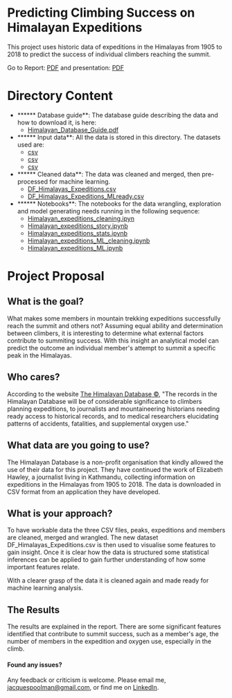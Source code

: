 #
# Predicting Climbing Success on Himalayan Expeditions

This project uses historic data of expeditions in the Himalayas from 1905 to 2018 to predict the success of individual climbers reaching the summit.

Go to Report: [PDF](https://github.com/jacqpool/Springboard/blob/master/expedition_success_himalayas/Report_Himalayan_Summit_Success.pdf)
and presentation: [PDF](https://github.com/jacqpool/Springboard/blob/master/expedition_success_himalayas/Presentation_Himalayan_Summit_Success.pdf)

#
# Directory Content

- ****** Database guide**: The database guide describing the data and how to download it, is here:
  - [Himalayan\_Database\_Guide.pdf](https://github.com/jacqpool/Springboard/blob/master/expedition_success_himalayas/Himalayan_Database_Guide.pdf)
- ****** Input data**: All the data is stored in this directory. The datasets used are:
  - [csv](https://github.com/jacqpool/Springboard/blob/master/expedition_success_himalayas/peaks.csv)
  - [csv](https://github.com/jacqpool/Springboard/blob/master/expedition_success_himalayas/expeditions.csv)
  - [csv](https://github.com/jacqpool/Springboard/blob/master/expedition_success_himalayas/members.csv)
- ****** Cleaned data**: The data was cleaned and merged, then pre-processed for machine learning.
  - [DF\_Himalayas\_Expeditions.csv](https://github.com/jacqpool/Springboard/blob/master/expedition_success_himalayas/DF_Himalayas_Expeditions.csv)
  - [DF\_Himalayas\_Expeditions\_MLready.csv](https://github.com/jacqpool/Springboard/blob/master/expedition_success_himalayas/DF_Himalayas_Expeditions_MLready.csv)
- ****** Notebooks**: The notebooks for the data wrangling, exploration and model generating needs running in the following sequence:
  - [Himalayan\_expeditions\_cleaning.ipyn](https://github.com/jacqpool/Springboard/blob/master/expedition_success_himalayas/Himalayan_expeditions_cleaning.ipynb)
  - [Himalayan\_expeditions\_story.ipynb](https://github.com/jacqpool/Springboard/blob/master/expedition_success_himalayas/Himalayan_expeditions_story.ipynb)
  - [Himalayan\_expeditions\_stats.ipynb](https://github.com/jacqpool/Springboard/blob/master/expedition_success_himalayas/Himalayan_expeditions_stats.ipynb)
  - [Himalayan\_expeditions\_ML\_cleaning.ipynb](https://github.com/jacqpool/Springboard/blob/master/expedition_success_himalayas/Himalayan_expeditions_ML_cleaning.ipynb)
  - [Himalayan\_expeditions\_ML.ipynb](https://github.com/jacqpool/Springboard/blob/master/expedition_success_himalayas/Himalayan_expeditions_ML.ipynb)

#
# Project Proposal

## **What is the goal?**

What makes some members in mountain trekking expeditions successfully reach the summit and others not? Assuming equal ability and determination between climbers, it is interesting to determine what external factors contribute to summiting success. With this insight an analytical model can predict the outcome an individual member&#39;s attempt to summit a specific peak in the Himalayas.

## **Who cares?**

According to the website [The Himalayan Database ©](http://himalayandatabase.com/index.html), &quot;The records in the Himalayan Database will be of considerable significance to climbers planning expeditions, to journalists and mountaineering historians needing ready access to historical records, and to medical researchers elucidating patterns of accidents, fatalities, and supplemental oxygen use.&quot;

## **What data are you going to use?**

The Himalayan Database is a non-profit organisation that kindly allowed the use of their data for this project. They have continued the work of Elizabeth Hawley, a journalist living in Kathmandu, collecting information on expeditions in the Himalayas from 1905 to 2018. The data is downloaded in CSV format from an application they have developed.

## **What is your approach?**

To have workable data the three CSV files, peaks, expeditions and members are cleaned, merged and wrangled. The new dataset DF\_Himalayas\_Expeditions.csv is then used to visualise some features to gain insight. Once it is clear how the data is structured some statistical inferences can be applied to gain further understanding of how some important features relate.

With a clearer grasp of the data it is cleaned again and made ready for machine learning analysis.

## **The Results**

The results are explained in the report. There are some significant features identified that contribute to summit success, such as a member&#39;s age, the number of members in the expedition and oxygen use, especially in the climb.

#### **Found any issues?**

Any feedback or criticism is welcome. Please email me, [jacquespoolman@gmail.com](mailto:jacquespoolman@gmail.com), or find me on [LinkedIn](https://www.linkedin.com/in/jacques-poolman-a895331b).